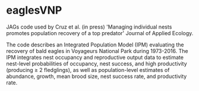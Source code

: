 # eaglesVNP
JAGs code used by Cruz et al. (in press) 'Managing individual nests promotes population recovery of a top predator' Journal of Applied Ecology.

The code describes an Integrated Population Model (IPM) evaluating the recovery of bald eagles in Voyageurs National Park 
during 1973-2016. The IPM integrates nest occupancy and reproductive output data to estimate nest-level probabilities of occupancy, 
nest success, and high productivity (producing ≥ 2 fledglings), as well as population-level estimates of abundance, growth, 
mean brood size, nest success rate, and productivity rate.
